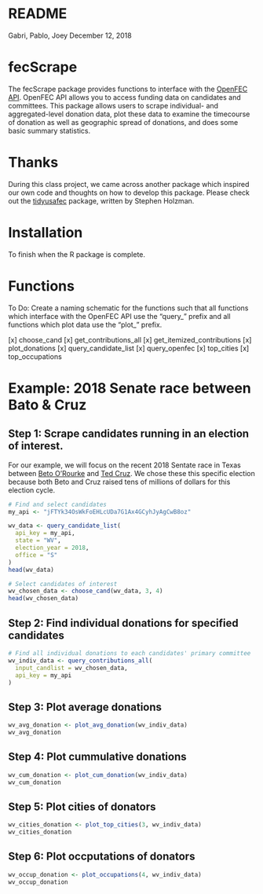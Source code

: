 README
================
Gabri, Pablo, Joey
December 12, 2018

# fecScrape

The fecScrape package provides functions to interface with the [OpenFEC
API](https://api.open.fec.gov/developers/). OpenFEC API allows you to
access funding data on candidates and committees. This package allows
users to scrape individual- and aggregated-level donation data, plot
these data to examine the timecourse of donation as well as geographic
spread of donations, and does some basic summary statistics.

# Thanks

During this class project, we came across another package which inspired
our own code and thoughts on how to develop this package. Please check
out the [tidyusafec](https://github.com/stephenholzman/tidyusafec)
package, written by Stephen Holzman.

# Installation

To finish when the R package is complete.

# Functions

To Do: Create a naming schematic for the functions such that all
functions which interface with the OpenFEC API use the “query\_” prefix
and all functions which plot data use the “plot\_” prefix.

\[x\] choose\_cand \[x\] get\_contributions\_all \[x\]
get\_itemized\_contributions \[x\] plot\_donations \[x\]
query\_candidate\_list \[x\] query\_openfec \[x\] top\_cities \[x\]
top\_occupations

# Example: 2018 Senate race between Bato & Cruz

## Step 1: Scrape candidates running in an election of interest.

For our example, we will focus on the recent 2018 Sentate race in Texas
between [Beto O’Rourke](https://betofortexas.com) and [Ted
Cruz](https://www.cruz.senate.gov). We chose these this specific
election because both Beto and Cruz raised tens of millions of dollars
for this election cycle.

``` r
# Find and select candidates
my_api <- "jFTYk34OsWkFoEHLcUDa7G1Ax4GCyhJyAgCwB8oz"

wv_data <- query_candidate_list(
  api_key = my_api, 
  state = "WV", 
  election_year = 2018, 
  office = "S"
)
head(wv_data)

# Select candidates of interest
wv_chosen_data <- choose_cand(wv_data, 3, 4)
head(wv_chosen_data)
```

## Step 2: Find individual donations for specified candidates

``` r
# Find all individual donations to each candidates' primary committee
wv_indiv_data <- query_contributions_all(
  input_candlist = wv_chosen_data, 
  api_key = my_api
)
```

## Step 3: Plot average donations

``` r
wv_avg_donation <- plot_avg_donation(wv_indiv_data)
wv_avg_donation
```

## Step 4: Plot cummulative donations

``` r
wv_cum_donation <- plot_cum_donation(wv_indiv_data)
wv_cum_donation
```

## Step 5: Plot cities of donators

``` r
wv_cities_donation <- plot_top_cities(3, wv_indiv_data)
wv_cities_donation
```

## Step 6: Plot occputations of donators

``` r
wv_occup_donation <- plot_occupations(4, wv_indiv_data)
wv_occup_donation
```
